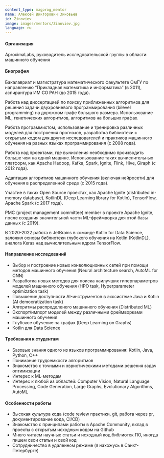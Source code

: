 ```yaml
---
content_type: magprog_mentor
name: Алексей Викторович Зиновьев
id: Zinoviev
image: images/mentors/Zinoviev.jpg
language: ru
---
```

#### Организация
AproximaLabs, руководитель исследовательской группы в области машинного обучения

#### Биография
Бакалавриат и магистратура математического факультете ОмГУ по направлению “Прикладная математика и информатика” (в 2011), аспирантура ИМ СО РАН (до 2015 года).

Работа над диссертацией по поиску приближенных алгоритмов для решения задачи двухровневого программирования (bilevel programming) на дорожном графе большого размера. Использование ML, генетических алгоритмов, алгоритмов на больших графах.

Работа программистом, использование и тренировка различных моделей для построения прогнозов, разработка библиотеки с открытым кодом для других исследователей и практиков машинного обучения на разных языках программирования (с 2008 года).

Работа над проектами, где вычисления необходимо производить больше чем на одной машине. Использование таких вычислительных платформ, как Apache Hadoop, Kafka, Spark, Ignite, Flink, Hive, Giraph (с 2012 года).

Адаптация алгоритмов машинного обучения (включая нейросети) для обучения в распределенной среде (с 2015 года).

Участие в таких Open Source проектах, как Apache Ignite (distributed in-memory database), KotlinDL (Deep Learning library for Kotlin), TensorFlow, Apache Spark (с 2017 года).

PMC (project management committee) member в проекте Apache Ignite, после создания значительной части ML-фреймворка для этой базы данных (с 2019).

В 2020-2022 работа в JetBrains в команде Kotlin for Data Science, заложил основы библиотеки глубокого обучения на Kotlin (KotlinDL), аналога Keras над вычислительным ядром TensorFlow.

#### Направление исследований
* Выбор и построение новых конволюционных сетей при помощи методов машинного обучения (Neural architecture search, AutoML for CNN)
* Разработка новых методов для поиска наилучших гиперпараметров моделей машинного обучения (HPO task, Hyperparameter optimization task)
* Повышение доступности AI-инструментов в экосистеме Java и Kotlin (AI democratization task)
* Алгоритмы распределеного машинного обучения (Distributed ML)
* Экспорт/импорт моделей между различными фреймворками машинного обучения
* Глубокое обучение на графах (Deep Learning on Graphs)
* Kotlin для Data Science

#### Требования к студентам
* Базовые знания одного из языков программирования: Kotlin, Java, Python, C++
* Понимание трудоемкости алгоритмов
* Знакомство с точными и эвристическими методами решения задач оптимизации
* Интерес к ML-методам
* Интерес к любой из областей: Computer Vision, Natural Language Processing, Code Generation, Large Graphs, Evolutionary Algorithms, AutoML

#### Особенности работы
* Высокая культура кода (code review практики, git, работа через pr, документирование кода, CI/CD)
* Знакомство с принципами работы в Apache Community, вклад в проекты с открытым исходным кодом на Github
* Много читаем научные статьи и исходный код библиотек ПО, иногда пишем свои статьи и свой код
* Сотрудничество в удаленном режиме (я нахожусь в Санкт-Петербурге)
